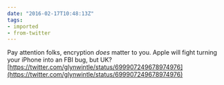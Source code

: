```yaml
---
date: "2016-02-17T10:48:13Z"
tags:
- imported
- from-twitter
---
```

Pay attention folks, encryption *does* matter to you. Apple will fight turning your iPhone into an FBI bug, but UK? [https://twitter.com/glynwintle/status/699907249678974976](https://twitter.com/glynwintle/status/699907249678974976)
